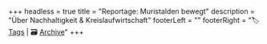 +++
headless = true
title = "Reportage: Muristalden bewegt"
description = "Über Nachhaltigkeit & Kreislaufwirtschaft"
footerLeft = ""
footerRight = "🏷️ [Tags](/tags/) | 🗃️ [Archive](/posts/)"
+++
